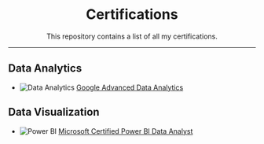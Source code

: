 <div align="center">
  <h1>Certifications</h1>
  <p>This repository contains a list of all my certifications.</p>
</div>
<hr>

## Data Analytics

- <img src="https://www.vectorlogo.zone/logos/google/google-icon.svg" alt="Data Analytics"> [Google Advanced Data Analytics](https://github.com/IshanBhargava/Certifications/blob/main/Data%20Analytics/Google%20Advanced%20Data%20Analytics.pdf)

## Data Visualization

- <img src="https://www.vectorlogo.zone/logos/microsoft/microsoft-icon.svg" alt="Power BI"> [Microsoft Certified Power BI Data Analyst](https://github.com/IshanBhargava/Certifications/blob/main/Data%20Visualizing%20Tools/PowerBI_PL300.pdf)

